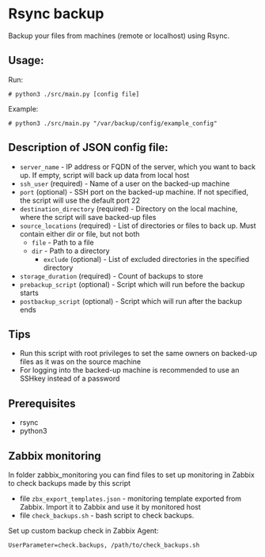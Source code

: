 Rsync backup
==
Backup your files from machines (remote or localhost) using Rsync.

Usage:
---
Run:
```
# python3 ./src/main.py [config file]
```
Example:
```
# python3 ./src/main.py "/var/backup/config/example_config"
```
Description of JSON config file:
---
- `server_name` - IP address or FQDN of the server, which you want to back up. If empty, script will back up data from local host
- `ssh_user` (required) - Name of a user on the backed-up machine
- `port` (optional) - SSH port on the backed-up machine. If not specified, the script will use the default port 22
- `destination_directory` (required) - Directory on the local machine, where the script will save backed-up files
- `source_locations` (required) - List of directories or files to back up. Must contain either dir or file, but not both
  - `file` - Path to a file
  - `dir` - Path to a directory
    - `exclude` (optional) - List of excluded directories in the specified directory
- `storage_duration` (required) - Count of backups to store
- `prebackup_script` (optional) - Script which will run before the backup starts
- `postbackup_script` (optional) - Script which will run after the backup ends


Tips
---
- Run this script with root privileges to set the same owners on backed-up files as it was on the source machine
- For logging into the backed-up machine is recommended to use an SSHkey instead of a password

Prerequisites
---
- rsync
- python3

Zabbix monitoring
---
In folder zabbix_monitoring you can find files to set up monitoring in Zabbix to check backups made by this  script

- file `zbx_export_templates.json` - monitoring template exported from Zabbix. Import it to Zabbix and use it by monitored host
- file `check_backups.sh` - bash script to check backups.

Set up custom backup check in Zabbix Agent:
```
UserParameter=check.backups, /path/to/check_backups.sh
```